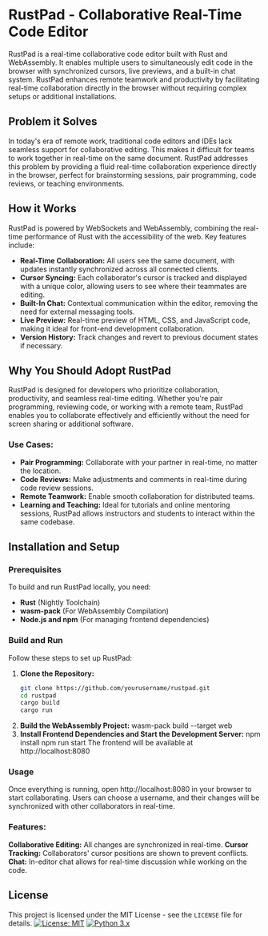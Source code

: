 # RustPad - Collaborative Real-Time Code Editor

RustPad is a real-time collaborative code editor built with Rust and WebAssembly. It enables multiple users to simultaneously edit code in the browser with synchronized cursors, live previews, and a built-in chat system. RustPad enhances remote teamwork and productivity by facilitating real-time collaboration directly in the browser without requiring complex setups or additional installations.

## Problem it Solves

In today's era of remote work, traditional code editors and IDEs lack seamless support for collaborative editing. This makes it difficult for teams to work together in real-time on the same document. RustPad addresses this problem by providing a fluid real-time collaboration experience directly in the browser, perfect for brainstorming sessions, pair programming, code reviews, or teaching environments.

## How it Works

RustPad is powered by WebSockets and WebAssembly, combining the real-time performance of Rust with the accessibility of the web. Key features include:

- **Real-Time Collaboration:** All users see the same document, with updates instantly synchronized across all connected clients.
- **Cursor Syncing:** Each collaborator's cursor is tracked and displayed with a unique color, allowing users to see where their teammates are editing.
- **Built-In Chat:** Contextual communication within the editor, removing the need for external messaging tools.
- **Live Preview:** Real-time preview of HTML, CSS, and JavaScript code, making it ideal for front-end development collaboration.
- **Version History:** Track changes and revert to previous document states if necessary.


## Why You Should Adopt RustPad

RustPad is designed for developers who prioritize collaboration, productivity, and seamless real-time editing. Whether you're pair programming, reviewing code, or working with a remote team, RustPad enables you to collaborate effectively and efficiently without the need for screen sharing or additional software.

### Use Cases:
- **Pair Programming:** Collaborate with your partner in real-time, no matter the location.
- **Code Reviews:** Make adjustments and comments in real-time during code review sessions.
- **Remote Teamwork:** Enable smooth collaboration for distributed teams.
- **Learning and Teaching:** Ideal for tutorials and online mentoring sessions, RustPad allows instructors and students to interact within the same codebase.

## Installation and Setup

### Prerequisites

To build and run RustPad locally, you need:
- **Rust** (Nightly Toolchain)
- **wasm-pack** (For WebAssembly Compilation)
- **Node.js and npm** (For managing frontend dependencies)

### Build and Run

Follow these steps to set up RustPad:

1. **Clone the Repository:**
   ```bash
   git clone https://github.com/yourusername/rustpad.git
   cd rustpad
   cargo build
   cargo run
2. **Build the WebAssembly Project:**
    wasm-pack build --target web
3. **Install Frontend Dependencies and Start the Development Server:**
   npm install
   npm run start
   The frontend will be available at http://localhost:8080

### Usage
Once everything is running, open http://localhost:8080 in your browser to start collaborating. Users can choose a username, and their changes will be synchronized with other collaborators in real-time.

### Features:
**Collaborative Editing:** All changes are synchronized in real-time.
**Cursor Tracking:** Collaborators' cursor positions are shown to prevent conflicts.
**Chat:** In-editor chat allows for real-time discussion while working on the code.

## License
This project is licensed under the MIT License - see the `LICENSE` file for details.
[![License: MIT](https://img.shields.io/badge/License-MIT-yellow.svg)](https://opensource.org/licenses/MIT)
[![Python 3.x](https://img.shields.io/badge/python-3.x-blue.svg)](https://www.python.org/downloads/)

